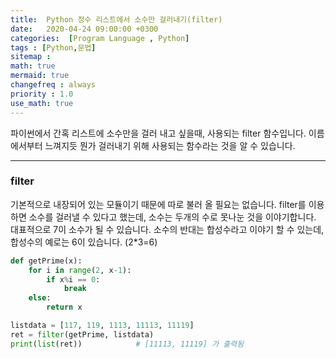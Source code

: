 ```yaml
---
title:  Python 정수 리스트에서 소수만 걸러내기(filter)
date:   2020-04-24 09:00:00 +0300
categories:  [Program Language , Python]
tags : [Python,문법]
sitemap :
math: true
mermaid: true
changefreq : always
priority : 1.0
use_math: true
---
```



파이썬에서 간혹 리스트에 소수만을 걸러 내고 싶을때, 사용되는 filter 함수입니다. 
이름에서부터 느껴지듯 뭔가 걸러내기 위해 사용되는 함수라는 것을 알 수 있습니다. 

-------

### filter

기본적으로 내장되어 있는 모듈이기 때문에 따로 불러 올 필요는 없습니다. filter를 이용하면 소수를 걸러낼 수 있다고 했는데, 소수는 두개의 수로 못나눈 것을 이야기합니다. 대표적으로 7이 소수가 될 수 있습니다. 소수의 반대는 합성수라고 이야기 할 수 있는데, 합성수의 예로는 6이 있습니다. (2*3=6)




```python 
def getPrime(x):
    for i in range(2, x-1):
        if x%i == 0:
            break
    else:
        return x

listdata = [117, 119, 1113, 11113, 11119]
ret = filter(getPrime, listdata)
print(list(ret))            # [11113, 11119] 가 출력됨
```

